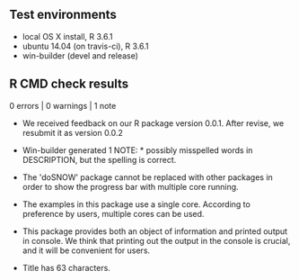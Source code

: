## Test environments
* local OS X install, R 3.6.1
* ubuntu 14.04 (on travis-ci), R 3.6.1
* win-builder (devel and release)

## R CMD check results

0 errors | 0 warnings | 1 note

* We received feedback on our R package version 0.0.1. After revise, we resubmit it as version 0.0.2

* Win-builder generated 1 NOTE: * possibly misspelled words in DESCRIPTION, but the spelling is correct.

* The 'doSNOW' package cannot be replaced with other packages in order to show the progress bar with multiple core running. 

* The examples in this package use a single core. According to preference by users, multiple cores can be used. 

* This package provides both an object of information and printed output in console.
We think that printing out the output in the console is crucial, and it will be convenient for users.

* Title has 63 characters. 
